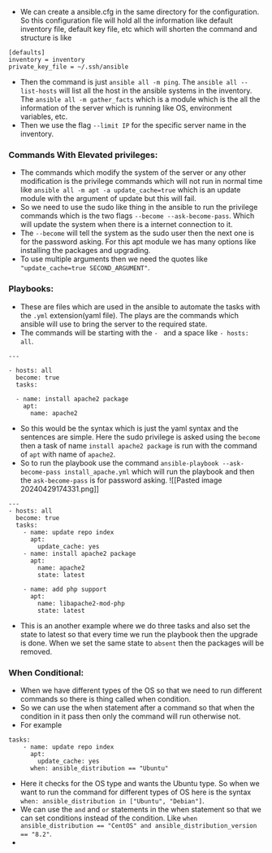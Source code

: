 - We can create a ansible.cfg in the same directory for the configuration. So this configuration file will hold all the information like default inventory file, default key file, etc which will shorten the command and structure is like 
```
[defaults]
inventory = inventory
private_key_file = ~/.ssh/ansible
```
- Then the command is just `ansible all -m ping`. The `ansible all --list-hosts` will list all the host in the ansible systems in the inventory. The `ansible all -m gather_facts` which is a module which is the all the information of the server which is running like OS, environment variables, etc.
- Then we use the flag `--limit IP` for the specific server name in the inventory. 
### Commands With Elevated privileges:
- The commands which modify the system of the server or any other modification is the privilege commands which will not run in normal time like `ansible all -m apt -a update_cache=true` which is an update module with the argument of update but this will fail.
- So we need to use the sudo like thing in the ansible to run the privilege commands which is the two flags `--become --ask-become-pass`. Which will update the system when there is a internet connection to it.
- The `--become` will tell the system as the sudo user then the next one is for the password asking. For this apt module we has many options like installing the packages and upgrading.
- To use multiple arguments then we need the quotes like `"update_cache=true SECOND_ARGUMENT"`. 
### Playbooks:
- These are files which are used in the ansible to automate the tasks with the `.yml` extension(yaml file). The plays are the commands which ansible will use to bring the server to the required state.
- The commands will be starting with the `- ` and a space like `- hosts: all`. 
```
---

- hosts: all
  become: true
  tasks:

  - name: install apache2 package
    apt: 
      name: apache2
```
- So this would be the syntax which is just the yaml syntax and the sentences are simple. Here the sudo privilege is asked using the `become` then a task of name `install apache2 package` is run with the command of `apt` with name of `apache2`.
- So to run the playbook use the command `ansible-playbook --ask-become-pass install_apache.yml` which will run the playbook and then the `ask-become-pass` is for password asking.
![[Pasted image 20240429174331.png]]
```
---
- hosts: all
  become: true
  tasks:
    - name: update repo index
      apt:
        update_cache: yes
    - name: install apache2 package
      apt:
        name: apache2
        state: latest

    - name: add php support 
      apt:
        name: libapache2-mod-php
        state: latest
```
- This is an another example where we do three tasks and also set the state to latest so that every time we run the playbook then the upgrade is done. When we set the same state to `absent` then the packages will be removed.
### When Conditional:
- When we have different types of the OS so that we need to run different commands so there is thing called when condition.
- So we can use the when statement after a command so that when the condition in it pass then only the command will run otherwise not.
- For example 
```
tasks:
    - name: update repo index
      apt:
        update_cache: yes
      when: ansible_distribution == "Ubuntu"
```
- Here it checks for the OS type and wants the Ubuntu type. So when we want to run the command for different types of OS here is the syntax `when: ansible_distribution in ["Ubuntu", "Debian"]`.
- We can use the `and` and `or` statements in the when statement so that we can set conditions instead of the condition. Like `when ansible_distribution == "CentOS" and ansible_distribution_version == "8.2"`.
- 